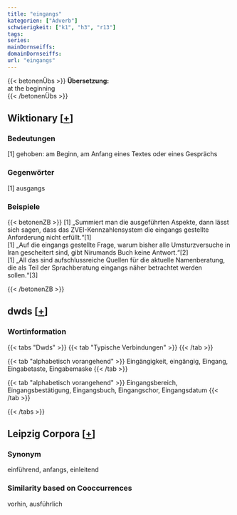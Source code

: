 ```yaml
---
title: "eingangs"
kategorien: ["Adverb"]
schwierigkeit: ["k1", "h3", "r13"]
tags:
series:
mainDornseiffs:
domainDornseiffs:
url: "eingangs"
---
```


{{< betonenÜbs >}}
**Übersetzung:**  
at the beginning  
{{< /betonenÜbs >}}

## Wiktionary [[+](https://de.wiktionary.org/wiki/eingangs)]

### Bedeutungen
[1] gehoben: am Beginn, am Anfang eines Textes oder eines Gesprächs  

### Gegenwörter
[1] ausgangs  

### Beispiele
{{< betonenZB >}}
[1] „Summiert man die ausgeführten Aspekte, dann lässt sich sagen, dass das ZVEI-Kennzahlensystem die eingangs gestellte Anforderung nicht erfüllt.“[1]  
[1] „Auf die eingangs gestellte Frage, warum bisher alle Umsturzversuche in Iran gescheitert sind, gibt Nirumands Buch keine Antwort.“[2]  
[1] „All das sind aufschlussreiche Quellen für die aktuelle Namenberatung, die als Teil der Sprachberatung eingangs näher betrachtet werden sollen.“[3]  

{{< /betonenZB >}}


## dwds [[+](https://www.dwds.de/wb/eingangs)]

### Wortinformation
{{< tabs "Dwds" >}}
{{< tab "Typische Verbindungen" >}}
{{< /tab >}}

{{< tab "alphabetisch vorangehend" >}}
Eingängigkeit, eingängig, Eingang, Eingabetaste, Eingabemaske
{{< /tab >}}

{{< tab "alphabetisch vorangehend" >}}
Eingangsbereich, Eingangsbestätigung, Eingangsbuch, Eingangschor, Eingangsdatum
{{< /tab >}}

{{< /tabs >}}

## Leipzig Corpora [[+](https://corpora.uni-leipzig.de/en/res?word=eingangs&corpusId=deu_newscrawl-public_2018)]


### Synonym
einführend, anfangs, einleitend


### Similarity based on Cooccurrences
vorhin, ausführlich

